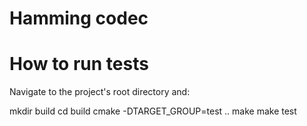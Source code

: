 # Hamming codec

# How to run tests

Navigate to the project's root directory and:

mkdir build
cd build
cmake -DTARGET_GROUP=test ..
make
make test
